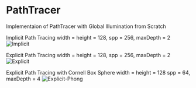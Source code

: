 # PathTracer
 Implementaion of PathTracer with Global Illumination from Scratch


Implicit Path Tracing
width = height = 128, spp = 256, maxDepth = 2
![Implicit](https://user-images.githubusercontent.com/49035217/147398275-78b16479-54f1-4ead-ad82-7101e5847cfd.png)

Explicit Path Tracing
width = height = 128, spp = 256, maxDepth = 2
![Explicit](https://user-images.githubusercontent.com/49035217/147398276-5b7316e9-01a4-440d-91a4-b1a797520a86.png)

Explicit Path Tracing with Cornell Box Sphere
width = height = 128 spp = 64, maxDepth = 4
![Explicit-Phong](https://user-images.githubusercontent.com/49035217/147398278-9ce015f9-ec79-45d8-9aee-601a511d9d4c.png)
